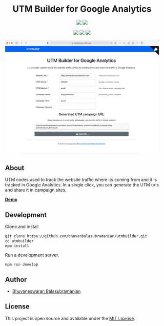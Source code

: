 <h1 align="center">
  UTM Builder for Google Analytics
</h1>

<p align="center">

 <img src="https://img.shields.io/badge/License-MIT-blue.svg"/>
   <a href="https://app.netlify.com/sites/utmbuilderga/deploys"><img src="https://api.netlify.com/api/v1/badges/1023c9a0-22af-4551-bc10-eca019f39b21/deploy-status"></a>
</p>

<p align="center">
   <a href="https://sonarcloud.io/dashboard?id=bhuvanbalasubramanian_utmbuilder"><img src="https://sonarcloud.io/api/project_badges/measure?project=bhuvanbalasubramanian_utmbuilder&metric=sqale_rating"></a>
   <a href="https://sonarcloud.io/dashboard?id=bhuvanbalasubramanian_utmbuilder"><img src="https://sonarcloud.io/api/project_badges/measure?project=bhuvanbalasubramanian_utmbuilder&metric=reliability_rating"></a>
      <a href="https://sonarcloud.io/dashboard?id=bhuvanbalasubramanian_utmbuilder"><img src="https://sonarcloud.io/api/project_badges/measure?project=bhuvanbalasubramanian_utmbuilder&metric=security_rating"></a>

</p>

<div align="center">
    <img src='./static/utmbuilder-snapshot.png'/>
</div>

## About

UTM codes used to track the website traffic where its coming from and it is tracked in Google Analytics. In a single click, you can generate the UTM urls and share it in campaign sites.

**[Demo](https://utmbuilderga.netlify.app)**

## Development

Clone and install 

```shell
git clone https://github.com/bhuvanbalasubramanian/utmbuilder.git
cd utmbuilder
npm install
```

Run a development server.

```shell
npm run develop
```

## Author

- [Bhuvaneswaran Balasubramanian](https://www.bhuvaneswaran.com)

## License

This project is open source and available under the [MIT License](LICENSE).